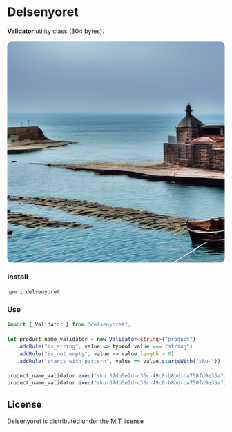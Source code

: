 # Delsenyoret

**Validator** utility class (304 bytes).

<div style="display: flex; align-items: center; justify-content: center; margin: 1rem 0;">
  <img width="512" height="512" style="border-radius: 10px;" src="./public/delsenyoret.png">
</div>

### Install

```bash
npm i delsenyoret
```

### Use

```ts
import { Validator } from "delsenyoret";

let product_name_validator = new Validator<string>("product")
   .addRule("is_string", value => typeof value === "string")
   .addRule("is_not_empty", value => value.length > 0)
   .addRule("starts_with_pattern", value => value.startsWith("sku-"));

product_name_validator.exec("sku 37db5e2d-c36c-49c0-b8bd-ca750fd9e35a"); // throws
product_name_validator.exec("sku-37db5e2d-c36c-49c0-b8bd-ca750fd9e35a"); // ok
```

## License

Delsenyoret is distributed under [the MIT license](https://opensource.org/licenses/MIT)
